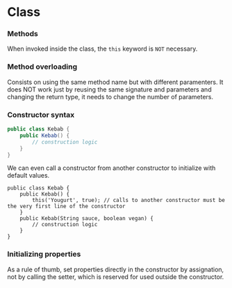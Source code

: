 # Class


### Methods
When invoked inside the class, the `this` keyword is `NOT` necessary.

### Method overloading
Consists on using the same method name but with different paramenters. It does NOT work just by reusing the same signature and parameters and changing the return type, it needs to change the number of parameters.

### Constructor syntax
```java
public class Kebab {
	public Kebab() {
		// construction logic
	}
}
```
We can even call a constructor from another constructor to initialize with default values.
```
public class Kebab {
	public Kebab() {
		this('Yougurt', true); // calls to another constructor must be the very first line of the constructor
	}
	public Kebab(String sauce, boolean vegan) {
		// construction logic
	}
}
```

### Initializing properties
As a rule of thumb, set properties directly in the constructor by assignation, not by calling the setter, which is reserved for used outside the constructor. 